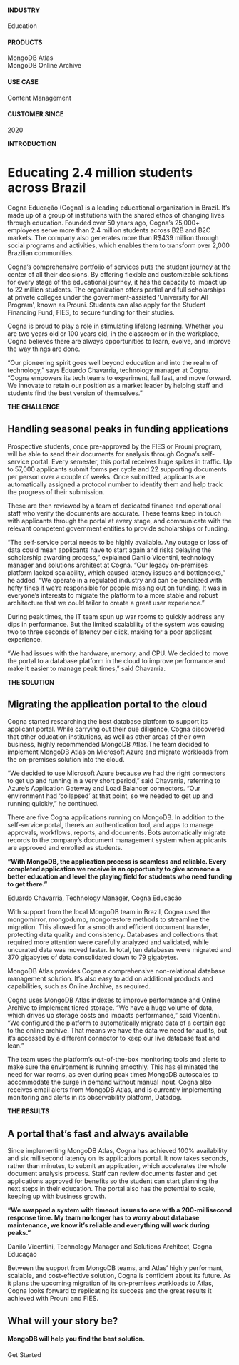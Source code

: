 #### INDUSTRY

Education

#### PRODUCTS

MongoDB Atlas  
MongoDB Online Archive

#### USE CASE

Content Management

#### CUSTOMER SINCE

2020

**INTRODUCTION**

# Educating 2.4 million students across Brazil

Cogna Educação (Cogna) is a leading educational organization in Brazil. It’s made up of a group of institutions with the shared ethos of changing lives through education. Founded over 50 years ago, Cogna’s 25,000+ employees serve more than 2.4 million students across B2B and B2C markets. The company also generates more than R$439 million through social programs and activities, which enables them to transform over 2,000 Brazilian communities.

Cogna’s comprehensive portfolio of services puts the student journey at the center of all their decisions. By offering flexible and customizable solutions for every stage of the educational journey, it has the capacity to impact up to 22 million students. The organization offers partial and full scholarships at private colleges under the government-assisted ‘University for All Program’, known as Prouni. Students can also apply for the Student Financing Fund, FIES, to secure funding for their studies.

Cogna is proud to play a role in stimulating lifelong learning. Whether you are two years old or 100 years old, in the classroom or in the workplace, Cogna believes there are always opportunities to learn, evolve, and improve the way things are done.

“Our pioneering spirit goes well beyond education and into the realm of technology,” says Eduardo Chavarria, technology manager at Cogna. “Cogna empowers its tech teams to experiment, fail fast, and move forward. We innovate to retain our position as a market leader by helping staff and students find the best version of themselves.”

**THE CHALLENGE**

## Handling seasonal peaks in funding applications

Prospective students, once pre-approved by the FIES or Prouni program, will be able to send their documents for analysis through Cogna’s self-service portal. Every semester, this portal receives huge spikes in traffic. Up to 57,000 applicants submit forms per cycle and 22 supporting documents per person over a couple of weeks. Once submitted, applicants are automatically assigned a protocol number to identify them and help track the progress of their submission.

These are then reviewed by a team of dedicated finance and operational staff who verify the documents are accurate. These teams keep in touch with applicants through the portal at every stage, and communicate with the relevant competent government entities to provide scholarships or funding.

“The self-service portal needs to be highly available. Any outage or loss of data could mean applicants have to start again and risks delaying the scholarship awarding process,” explained Danilo Vicentini, technology manager and solutions architect at Cogna. “Our legacy on-premises platform lacked scalability, which caused latency issues and bottlenecks,” he added. “We operate in a regulated industry and can be penalized with hefty fines if we’re responsible for people missing out on funding. It was in everyone’s interests to migrate the platform to a more stable and robust architecture that we could tailor to create a great user experience.”

During peak times, the IT team spun up war rooms to quickly address any dips in performance. But the limited scalability of the system was causing two to three seconds of latency per click, making for a poor applicant experience.

“We had issues with the hardware, memory, and CPU. We decided to move the portal to a database platform in the cloud to improve performance and make it easier to manage peak times,” said Chavarria.

**THE SOLUTION**

## Migrating the application portal to the cloud

Cogna started researching the best database platform to support its applicant portal. While carrying out their due diligence, Cogna discovered that other education institutions, as well as other areas of their own business, highly recommended MongoDB Atlas.The team decided to implement MongoDB Atlas on Microsoft Azure and migrate workloads from the on-premises solution into the cloud.

“We decided to use Microsoft Azure because we had the right connectors to get up and running in a very short period,” said Chavarria, referring to Azure’s Application Gateway and Load Balancer connectors. “Our environment had ‘collapsed’ at that point, so we needed to get up and running quickly,” he continued.

There are five Cogna applications running on MongoDB. In addition to the self-service portal, there’s an authentication tool, and apps to manage approvals, workflows, reports, and documents. Bots automatically migrate records to the company’s document management system when applicants are approved and enrolled as students.

**“With MongoDB, the application process is seamless and reliable. Every completed application we receive is an opportunity to give someone a better education and level the playing field for students who need funding to get there.”**  

Eduardo Chavarria, Technology Manager, Cogna Educação

With support from the local MongoDB team in Brazil, Cogna used the mongomirror, mongodump, mongorestore methods to streamline the migration. This allowed for a smooth and efficient document transfer, protecting data quality and consistency. Databases and collections that required more attention were carefully analyzed and validated, while uncurated data was moved faster. In total, ten databases were migrated and 370 gigabytes of data consolidated down to 79 gigabytes.

MongoDB Atlas provides Cogna a comprehensive non-relational database management solution. It’s also easy to add on additional products and capabilities, such as Online Archive, as required.

Cogna uses MongoDB Atlas indexes to improve performance and Online Archive to implement tiered storage. “We have a huge volume of data, which drives up storage costs and impacts performance,” said Vicentini. “We configured the platform to automatically migrate data of a certain age to the online archive. That means we have the data we need for audits, but it’s accessed by a different connector to keep our live database fast and lean.”

The team uses the platform’s out-of-the-box monitoring tools and alerts to make sure the environment is running smoothly. This has eliminated the need for war rooms, as even during peak times MongoDB autoscales to accommodate the surge in demand without manual input. Cogna also receives email alerts from MongoDB Atlas, and is currently implementing monitoring and alerts in its observability platform, Datadog.

**THE RESULTS**

## A portal that’s fast and always available

Since implementing MongoDB Atlas, Cogna has achieved 100% availability and six millisecond latency on its applications portal. It now takes seconds, rather than minutes, to submit an application, which accelerates the whole document analysis process. Staff can review documents faster and get applications approved for benefits so the student can start planning the next steps in their education. The portal also has the potential to scale, keeping up with business growth.

**“We swapped a system with timeout issues to one with a 200-millisecond response time. My team no longer has to worry about database maintenance, we know it’s reliable and everything will work during peaks.”**  

Danilo Vicentini, Technology Manager and Solutions Architect, Cogna Educação

Between the support from MongoDB teams, and Atlas’ highly performant, scalable, and cost-effective solution, Cogna is confident about its future. As it plans the upcoming migration of its on-premises workloads to Atlas, Cogna looks forward to replicating its success and the great results it achieved with Prouni and FIES.

## What will your story be?

#### MongoDB will help you find the best solution.

Get Started